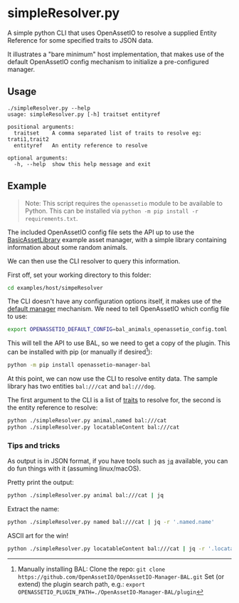 # simpleResolver.py

A simple python CLI that uses OpenAssetIO to resolve a supplied Entity
Reference for some specified traits to JSON data.

It illustrates a "bare minimum" host implementation, that makes use of
the default OpenAssetIO config mechanism to initialize a pre-configured
manager.

## Usage

```
./simpleResolver.py --help
usage: simpleResolver.py [-h] traitset entityref

positional arguments:
  traitset    A comma separated list of traits to resolve eg: trati1,trait2
  entityref   An entity reference to resolve

optional arguments:
  -h, --help  show this help message and exit
```

## Example

> Note: This script requires the `openassetio` module to be available to
> Python. This can be installed via
> `python -m pip install -r requirements.txt`.

The included OpenAssetIO config file sets the API up to use the
[BasicAssetLibrary](https://github.com/OpenAssetIO/OpenAssetIO-Manager-BAL)
example asset manager, with a simple library containing information
about some random animals.

We can then use the CLI resolver to query this information.

First off, set your working directory to this folder:

```bash
cd examples/host/simpeResolver
```

The CLI doesn't have any configuration options itself, it makes use of
the [default manager](https://openassetio.github.io/OpenAssetIO/classopenassetio_1_1v1_1_1host_api_1_1_manager_factory.html#a8b6c44543faebcb1b441bbf63c064c76)
mechanism. We need to tell OpenAssetIO which config file to use:

```bash
export OPENASSETIO_DEFAULT_CONFIG=bal_animals_openassetio_config.toml
```

This will tell the API to use BAL, so we need to get a copy of the
plugin. This can be installed with pip (or manually if desired[^1]):

```bash
python -m pip install openassetio-manager-bal
```

At this point, we can now use the CLI to resolve entity data.
The sample library has two entities `bal:///cat` and `bal:///dog`.

The first argument to the CLI is a list of [traits](https://openassetio.github.io/OpenAssetIO/entities_traits_and_specifications.html)
to resolve for, the second is the entity reference to resolve:

```bash
python ./simpleResolver.py animal,named bal:///cat
python ./simpleResolver.py locatableContent bal:///cat
```

### Tips and tricks

As output is in JSON format, if you have tools such as
[`jq`](https://github.com/stedolan/jq) available, you can do fun things
with it (assuming linux/macOS).

Pretty print the output:

```bash
python ./simpleResolver.py animal bal:///cat | jq
```

Extract the name:

```bash
python ./simpleResolver.py named bal:///cat | jq -r '.named.name'
```

ASCII art for the win!

```bash
python ./simpleResolver.py locatableContent bal:///cat | jq -r '.locatableContent.url' | xargs jp2a
```

[^1]: Manually installing BAL:
   Clone the repo:
   `git clone https://github.com/OpenAssetIO/OpenAssetIO-Manager-BAL.git`
   Set (or extend) the plugin search path, e.g.:
   `export OPENASSETIO_PLUGIN_PATH=./OpenAssetIO-Manager-BAL/plugin`

